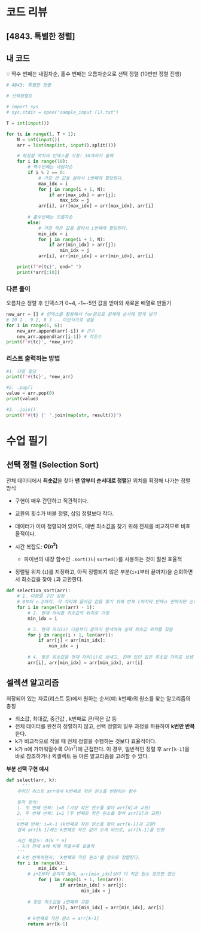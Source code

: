 # 코드 리뷰

## [4843. 특별한 정렬]

## 내 코드

<aside>
💡 짝수 번째는 내림차순, 홀수 번째는 오름차순으로 선택 정렬 (10번만 정렬 진행)
</aside>

```python
# 4843: 특별한 정렬

# 선택정렬로

# import sys
# sys.stdin = open("sample_input (1).txt")

T = int(input())

for tc in range(1, T + 1):
    N = int(input())
    arr = list(map(int, input().split()))

    # 확정할 위치의 인덱스를 지정: 10개까지 출력
    for i in range(10):
        # 짝수번째는 내림차순
        if i % 2 == 0:
            # 가장 큰 값을 골라서 i번째에 할당한다.
            max_idx = i
            for j in range(i + 1, N):
                if arr[max_idx] < arr[j]:
                    max_idx = j
            arr[i], arr[max_idx] = arr[max_idx], arr[i]
        
        # 홀수번째는 오름차순
        else:
            # 가장 작은 값을 골라서 i번째에 할당한다.
            min_idx = i
            for j in range(i + 1, N):
                if arr[min_idx] > arr[j]:
                    min_idx = j
            arr[i], arr[min_idx] = arr[min_idx], arr[i]

    print(f"#{tc}", end=" ")
    print(*arr[:10])
```

### 다른 풀이
오름차순 정렬 후 인덱스가 0~4, -1~-5인 값을 받아와 새로운 배열로 만들기

```python
new_arr = [] # 인덱스를 활용해서 for문으로 문제에 순서에 맞게 넣기
# 10 1 , 9 2, 8 3 .. 이런식으로 넣음 
for i in range(1, 6):
    new_arr.append(arr[-i]) # 큰수 
    new_arr.append(arr[i-1]) # 작은수 
print(f'#{tc}', *new_arr)
```

### 리스트 출력하는 방법

```python
#1. 다중 할당
print(f'#{tc}', *new_arr)

#2. .pop()
value = arr.pop(0)
print(value)

#3. .join()
print(f"#{t} {' '.join(map(str, result))}")
```

# 수업 필기

## 선택 정렬 (Selection Sort)

전체 데이터에서 **최솟값**을 찾아 **맨 앞부터 순서대로 정렬**된 위치를 확정해 나가는 정렬 방식

- 구현이 매우 간단하고 직관적이다.
- 교환의 횟수가 버블 정렬, 삽입 정렬보다 작다.
- 데이터가 이미 정렬되어 있어도, 매번 최소값을 찾기 위해 전체를 비교하므로 비효율적이다.
- 시간 복잡도: **$O(n^2)$**
    - 파이썬의 내장 함수인 `.sort()`나 `sorted()`를 사용하는 것이 훨씬 효율적

- 정렬될 위치 (`i`)를 지정하고, 아직 정렬되지 않은 부분(`i+1`부터 끝까지)을 순회하면서 최소값을 찾아 `i`과 교환한다.

```python
def selection_sort(arr):
    # 1. 미정렬 구간 설정
    # 0부터 n-2까지, 각 자리에 들어갈 값을 찾기 위해 반복 (마지막 인덱스 전까지만 순회)
    for i in range(len(arr) - 1):
        # 2. 현재 자리를 최솟값의 위치로 가정
        min_idx = i

        # 3. 현재 자리(i) 다음부터 끝까지 탐색하며 실제 최솟값 위치를 찾음
        for j in range(i + 1, len(arr)):
            if arr[j] < arr[min_idx]:
                min_idx = j
        
        # 4. 찾은 최솟값을 현재 자리(i)로 보내고, 원래 있던 값은 최솟값 자리로 보냄
        arr[i], arr[min_idx] = arr[min_idx], arr[i]
```

## 셀렉션 알고리즘

저장되어 있는 자료(리스트 등)에서 원하는 순서(예: k번째)의 원소를 찾는 알고리즘의 총칭

- 최소값, 최대값, 중간값 , k번째로 큰/작은 값 등
- 전체 데이터를 완전히 정렬하지 않고, 선택 정렬의 일부 과정을 차용하여 **k번만 반복**한다.
- k가 비교적으로 작을 때 전체 정렬을 수행하는 것보다 효율적이다.
- k가 n에 가까워질수록 $O(n^2)$에 근접한다. 이 경우, 일반적인 정렬 후 `arr[k-1]`을 바로 참조하거나 퀵셀렉트 등 아른 알고리즘을 고려할 수 있다.

**부분 선택 구현 예시**

```python
def select(arr, k):
	  '''
    주어진 리스트 arr에서 k번째로 작은 원소를 반환하는 함수

    동작 방식:
    1. 첫 번째 반복: i=0 (가장 작은 원소를 찾아 arr[0]과 교환)
    2. 두 번째 반복: i=1 (두 번째로 작은 원소를 찾아 arr[1]과 교환)
    ...
    k번째 반복: i=k-1 (k번째로 작은 원소를 찾아 arr[k-1]과 교환)
    결국 arr[k-1]에는 k번째로 작은 값이 오게 되므로, arr[k-1]을 반환

    시간 복잡도: O(k * n)
    - k가 전체 n에 비해 작을수록 효율적
    '''
    # k번 반복하면서, 'k번째로 작은 원소'를 앞으로 정렬한다.
    for i in range(k):
		    min_idx = i
        # i+1부터 끝까지 돌며, arr[min_idx]보다 더 작은 원소 찾으면 갱신
		    for j in range(i + 1, len(arr)):
				    if arr[min_idx] > arr[j]:
						    min_idx = j
				
        # 찾은 최소값을 i번째와 교환
				arr[i], arr[min_idx] = arr[min_idx], arr[i]
				
		# k번째로 작은 원소 = arr[k-1]
		return arr[k-1]
```